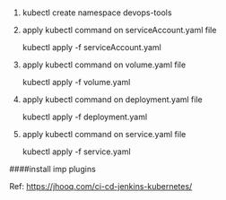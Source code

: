 ###
1. kubectl create namespace devops-tools


2. apply kubectl command on serviceAccount.yaml file
   
   kubectl apply -f serviceAccount.yaml

3.  apply kubectl command on volume.yaml file

    kubectl apply -f volume.yaml

4.  apply kubectl command on deployment.yaml file

    kubectl apply -f deployment.yaml

5.  apply kubectl command on service.yaml file
 
    kubectl apply -f service.yaml


####install imp plugins


Ref: https://jhooq.com/ci-cd-jenkins-kubernetes/


 
